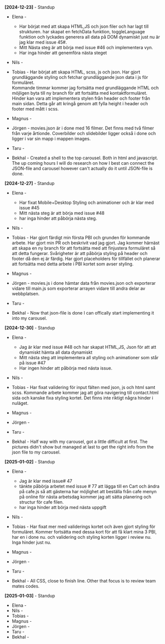 **[2024-12-23]** - Standup

- Elena -
    * Har börjat med att skapa HTML,JS och json filer och har lagt till strukturen. har skapat en fetchData funktion, toggleLanguage funktion och lyckades generera all data på DOM dynamiskt just nu är jag klar med issue 45#.
    * Mitt Nästa steg är att börja med issue #46 och implementera vyn.
    * Har inga hinder att genemföra nästa steget

- Nils -
- Tobias -
  Har börjat att skapa HTML, scss, js och json. Har gjort grundläggande styling och fetchar grundläggande json data i js för formuläret.  
  Kommande timmar kommer jag fortsätta med grundläggande HTML och möjligen byta till ny branch för att fortsätta med kontaktformuläret.
  Hinder kan vara att implementera stylen från header och footer från main sidan.
  Detta går att kringå genom att fylla height i header och footer med mått i scss.

- Magnus -
- Jörgen - movies.json är i done med 16 filmer. Det finns med två filmer från varje årtionde.
  Coverbilder och slidebilder ligger också i done och ligger i var sin mapp i mappen images.
- Taru -

- Bekhal - Created a shell to the top carousel. Both in html and javascript. The up coming hours I will do research on how I best can connect the JSON-file and carousel however can't actually do it until JSON-file is done.


**[2024-12-27]** - Standup

- Elena -
  * Har fixat Mobile+Desktop Styling och animationer och är klar med issue #45
  * Mitt nästa steg är att börja med issue #48
  * har inga hinder att påbörja nästa steg.

- Nils -
- Tobias - Har gjort färdigt min första PBI och grunden för kommande arbete. Har gjort min PR och beskrivit vad jag gjort.
  Jag kommer härnäst att skapa en ny branch för att fortsätta med att finjustera formuläret så att detta fungerar.
  Svårigheter är att påbörja styling på header och footer då den ej är färdig. Har gjort placeholders för tillfället och planerar att fortsätta med detta arbete i PBI kortet som avser styling.

- Magnus -
- Jörgen - movies.js i done hämtar data från movies.json och exporterar vidare till main.js som exporterar arrayen vidare till andra delar av webbplatsen.
- Taru -

- Bekhal - Now that json-file is done I can offically start implementing it into my carousel.



**[2024-12-30]** - Standup

- Elena - 
    * Jag är klar med issue #48 och har skapat HTML,JS, Json för att att dynamiskt hämta all data dynamiskt
    * Mitt nästa steg att implementera all styling och animationer som står på issue #47
    * Har ingen hinder att påbörja med nästa issue.

- Nils -
- Tobias - Har fixat validering för input fälten med json, js och html samt scss.
  Kommande arbete kommer jag att göra navigering till contact.html sida och kanske fixa styling kortet.
  Det finns inte riktigt några hinder i nuläget.

- Magnus -
- Jörgen -
- Taru -
- Bekhal - Half way with my carousel, got a little difficult at first. The pictures didn't show but managed at last to get the right info from the json file to my carousel.


**[2025-01-02]** - Standup

- Elena -
    * Jag är klar med issue# 47
    * tänkte påbörja arbetet med issue # 77 att lägga till en Cart och ändra på cafe.js så att gästerna har möjlighet att beställa från cafe menyn på online för nästa arbetsdag kommer jag att sätta planering och structur för cafe filen.
    * har inga hinder att börja med nästa uppgift 
   
- Nils -
- Tobias - Har fixat mer med validerings kortet och även gjort styling för formuläret.
  Kommer fortsätta med dessa kort för att få klart mina 3 PBI, har en i done nu.
  och validering och styling korten ligger i review nu.
  Inga hinder just nu.
- Magnus -
- Jörgen -
- Taru -
- Bekhal - All CSS, close to finish line. Other that focus is to review team mates codes.


**[2025-01-03]** - Standup

- Elena -
- Nils -
- Tobias -
- Magnus -
- Jörgen -
- Taru -
- Bekhal -
